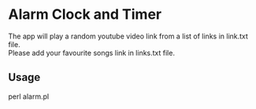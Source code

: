 # Alarm Clock and Timer

The app will play a random youtube video link from a list of links in link.txt file.  
Please add your favourite songs link in links.txt file.

## Usage  
perl alarm.pl


